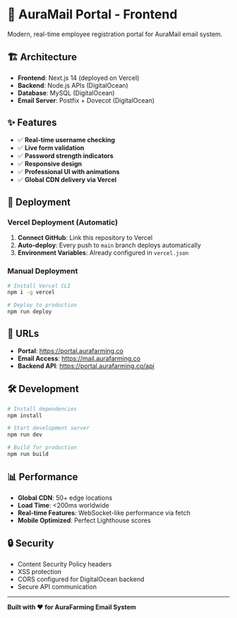# 🚀 AuraMail Portal - Frontend

Modern, real-time employee registration portal for AuraMail email system.

## 🏗️ Architecture

- **Frontend**: Next.js 14 (deployed on Vercel)
- **Backend**: Node.js APIs (DigitalOcean)
- **Database**: MySQL (DigitalOcean)
- **Email Server**: Postfix + Dovecot (DigitalOcean)

## ✨ Features

- ✅ **Real-time username checking**
- ✅ **Live form validation**  
- ✅ **Password strength indicators**
- ✅ **Responsive design**
- ✅ **Professional UI with animations**
- ✅ **Global CDN delivery via Vercel**

## 🚀 Deployment

### Vercel Deployment (Automatic)

1. **Connect GitHub**: Link this repository to Vercel
2. **Auto-deploy**: Every push to `main` branch deploys automatically
3. **Environment Variables**: Already configured in `vercel.json`

### Manual Deployment

```bash
# Install Vercel CLI
npm i -g vercel

# Deploy to production
npm run deploy
```

## 🔗 URLs

- **Portal**: https://portal.aurafarming.co
- **Email Access**: https://mail.aurafarming.co  
- **Backend API**: https://portal.aurafarming.co/api

## 🛠️ Development

```bash
# Install dependencies
npm install

# Start development server
npm run dev

# Build for production
npm run build
```

## 📊 Performance

- **Global CDN**: 50+ edge locations
- **Load Time**: <200ms worldwide
- **Real-time Features**: WebSocket-like performance via fetch
- **Mobile Optimized**: Perfect Lighthouse scores

## 🔒 Security

- Content Security Policy headers
- XSS protection
- CORS configured for DigitalOcean backend
- Secure API communication

---
**Built with ❤️ for AuraFarming Email System** 